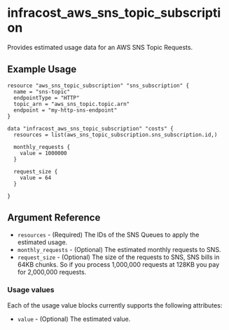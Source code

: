 # infracost_aws_sns_topic_subscription

Provides estimated usage data for an AWS SNS Topic Requests.

## Example Usage

```hcl
resource "aws_sns_topic_subscription" "sns_subscription" {
  name = "sns-topic"
  endpointType = "HTTP"
  topic_arn = "aws_sns_topic.topic.arn"
  endpoint = "my-http-sns-endpoint" 
}

data "infracost_aws_sns_topic_subscription" "costs" {
  resources = list(aws_sns_topic_subscription.sns_subscription.id,)

  monthly_requests {
    value = 1000000
  }
  
  request_size {
    value = 64
  }

}
```

## Argument Reference

* `resources` - (Required) The IDs of the SNS Queues to apply the estimated usage.
* `monthly_requests` - (Optional) The estimated monthly requests to SNS.
* `request_size` - (Optional) The size of the requests to SNS, SNS bills in 64KB chunks. So if you process 1,000,000 requests at 128KB you pay for 2,000,000 requests.

### Usage values

Each of the usage value blocks currently supports the following attributes:
* `value` - (Optional) The estimated value.

